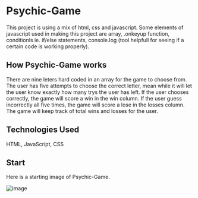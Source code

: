 # Psychic-Game

This project is using a mix of html, css and javascript. Some elements of javascript used in making this project are array, .onkeyup function,
conditionls ie. if/else statements, console.log (tool helpfull for seeing if a certain code is working properly).


## How Psychic-Game works

There are nine leters hard coded in an array for the game to choose from.   The user has five attempts to choose the correct letter, mean while it will let the user know exactly how many trys the user has left.   If the user chooses correctly, the game will score a win in the win column.  If the user guess incorrectly all five times, the game will score a lose in the losses column.  The game will keep track of total wins and losses for the user.


## Technologies Used
HTML,   JavaScript,   CSS

## Start
Here is a starting image of Psychic-Game.

![image](https://user-images.githubusercontent.com/52431116/72577529-1ddaf380-38a1-11ea-97b1-7ddcb379ba13.png)
